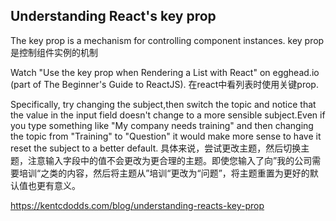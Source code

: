 ## Understanding React's key prop

The key prop is a mechanism for controlling component instances.
key prop是控制组件实例的机制

Watch "Use the key prop when Rendering a List with React" on egghead.io (part of The Beginner's Guide to ReactJS).
在react中看列表时使用关键prop.

Specifically, try changing the subject,then switch the topic and notice that the value in the input field doesn't change to a more sensible subject.Even if you type something like "My company needs training" and then changing the topic from "Training" to "Question" it would make more sense to have it reset the subject to a better default.
具体来说，尝试更改主题，然后切换主题，注意输入字段中的值不会更改为更合理的主题。即使您输入了向”我的公司需要培训“之类的内容，然后将主题从”培训“更改为“问题”，将主题重置为更好的默认值也更有意义。









https://kentcdodds.com/blog/understanding-reacts-key-prop